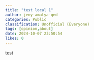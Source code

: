 ```yaml
---
title: "test local 1"
author: jeny-amatya-qed
categories: Public
classification: Unofficial (Everyone)
tags: [opinion,about]
date: 2024-10-07 23:50:54 
likes: 0
---
```


test
